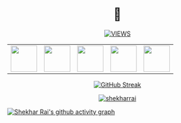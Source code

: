 <h1 align='center' font-size='60'>
      👋
</h1>
<p align='center'>
      <a href="https://github.com/shekharrai">
            <img alt="VIEWS" src="https://komarev.com/ghpvc/?username=shekharrai&label=PROFILE+VIEWS&color=red&style=flat-square">
      </a>
</p>
<table width="100" align='center'>
<tr>
    <td align='center' width="60">
        <a href="https://stackoverflow.com/users/5788486/shekhar-rai?tab=profile/"><img src="https://cdn-icons-png.flaticon.com/512/2626/2626299.png" width="60"></a>
    </td>
    <td align='center' width="60">
        <a href="https://www.linkedin.com/in/shekhar-rai-563b79176/"><img src="https://cdn-icons-png.flaticon.com/512/1377/1377213.png" width="60"></a>
    </td>
    <td align='center' width="60">
        <a href="https://shekharrai.github.io/"><img src="https://cdn-icons-png.flaticon.com/512/270/270798.png"  width="60"></a>
    </td>
    <td align='center' width="60">
        <a href="https://twitter.com/ShekkarRai"><img src="https://cdn-icons-png.flaticon.com/512/3670/3670127.png" width="60"></a>
    </td>
    <td align='center' width="60">
        <a href="https://www.facebook.com/shekkar.raee.3/"><img src="https://cdn-icons-png.flaticon.com/512/5968/5968764.png" width="60"></a>
    </td>
</tr>
</table>

<div align='center'>
  
  [![GitHub Streak](https://github-readme-streak-stats.herokuapp.com/?user=foo290&theme=dark)](https://git.io/streak-stats)

</div>

<p align="center"> <a href="https://github.com/ryo-ma/github-profile-trophy"><img src="https://github-profile-trophy.vercel.app/?username=shekharrai&theme=juicyfresh" alt="shekharrai" /></a> </p>

[![Shekhar Rai's github activity graph](https://github-readme-activity-graph.cyclic.app/graph?username=shekharrai&theme=react-dark)](https://github.com/ashutosh00710/github-readme-activity-graph)
